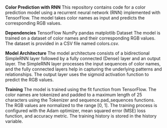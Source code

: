**Color Prediction with RNN**
This repository contains code for a color prediction model using a recurrent neural network (RNN) implemented with TensorFlow. The model takes color names as input and predicts the corresponding RGB values.

**Dependencies**
TensorFlow
NumPy
pandas
matplotlib
Dataset
The model is trained on a dataset of color names and their corresponding RGB values. The dataset is provided in a CSV file named colors.csv.

**Model Architecture**
The model architecture consists of a bidirectional SimpleRNN layer followed by a fully connected (Dense) layer and an output layer. The SimpleRNN layer processes the input sequences of color names, and the fully connected layers help in capturing the underlying patterns and relationships. The output layer uses the sigmoid activation function to predict the RGB values.

**Training**
The model is trained using the fit function from TensorFlow. The color names are tokenized and padded to a maximum length of 25 characters using the Tokenizer and sequence.pad_sequences functions. The RGB values are normalized to the range [0, 1]. The training process is configured with the Adam optimizer, mean squared error (MSE) loss function, and accuracy metric. The training history is stored in the history variable.
